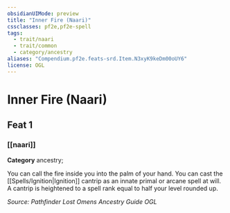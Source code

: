 ```yaml
---
obsidianUIMode: preview
title: "Inner Fire (Naari)"
cssclasses: pf2e,pf2e-spell
tags:
  - trait/naari
  - trait/common
  - category/ancestry
aliases: "Compendium.pf2e.feats-srd.Item.N3xyK9keDm00oUY6"
license: OGL
---
```

# Inner Fire (Naari)
## Feat 1
### [[naari]]

**Category** ancestry; 




You can call the fire inside you into the palm of your hand. You can cast the [[Spells/Ignition|Ignition]] cantrip as an innate primal or arcane spell at will. A cantrip is heightened to a spell rank equal to half your level rounded up.

*Source: Pathfinder Lost Omens Ancestry Guide*
*OGL*